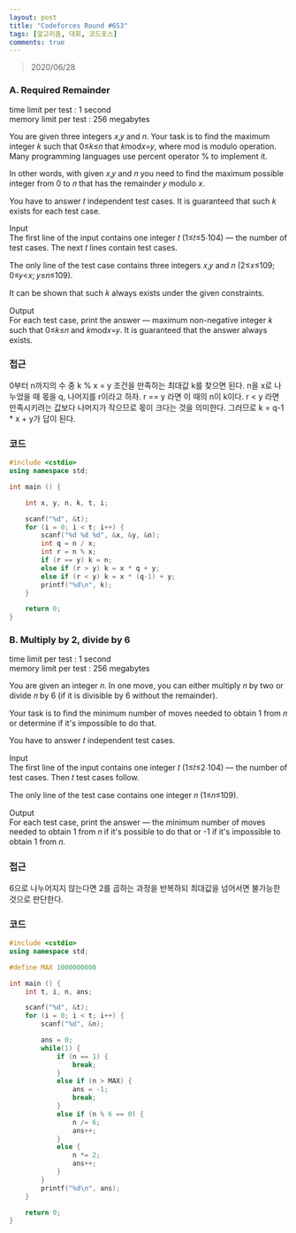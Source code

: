 ```yaml
---
layout: post
title: "Codeforces Round #653"
tags: [알고리즘, 대회, 코드포스]
comments: true
---
```


> 2020/06/28  

### A. Required Remainder  
time limit per test : 1 second  
memory limit per test : 256 megabytes  

You are given three integers 𝑥,𝑦 and 𝑛. Your task is to find the maximum integer 𝑘 such that 0≤𝑘≤𝑛 that 𝑘mod𝑥=𝑦, where mod is modulo operation. Many programming languages use percent operator % to implement it.  

In other words, with given 𝑥,𝑦 and 𝑛 you need to find the maximum possible integer from 0 to 𝑛 that has the remainder 𝑦 modulo 𝑥.  

You have to answer 𝑡 independent test cases. It is guaranteed that such 𝑘 exists for each test case.  

Input  
The first line of the input contains one integer 𝑡 (1≤𝑡≤5⋅104) — the number of test cases. The next 𝑡 lines contain test cases.  

The only line of the test case contains three integers 𝑥,𝑦 and 𝑛 (2≤𝑥≤109; 0≤𝑦<𝑥; 𝑦≤𝑛≤109).  

It can be shown that such 𝑘 always exists under the given constraints.  

Output  
For each test case, print the answer — maximum non-negative integer 𝑘 such that 0≤𝑘≤𝑛 and 𝑘mod𝑥=𝑦. It is guaranteed that the answer always exists.  

### 접근  
0부터 n까지의 수 중 k % x = y 조건을 만족하는 최대값 k를 찾으면 된다. n을 x로 나누었을 때 몫을 q, 나머지를 r이라고 하자. r == y 라면 이 때의 n이 k이다. r < y 라면 만족시키려는 값보다 나머지가 작으므로 몫이 크다는 것을 의미한다. 그러므로 k = q-1 * x + y가 답이 된다.  

### 코드  
~~~c++
#include <cstdio>
using namespace std;

int main () {

    int x, y, n, k, t, i;

    scanf("%d", &t);
    for (i = 0; i < t; i++) {
        scanf("%d %d %d", &x, &y, &n);
        int q = n / x;
        int r = n % x;
        if (r == y) k = n;
        else if (r > y) k = x * q + y;
        else if (r < y) k = x * (q-1) + y;
        printf("%d\n", k);
    }

    return 0;
}
~~~

### B. Multiply by 2, divide by 6  
time limit per test : 1 second  
memory limit per test : 256 megabytes  

You are given an integer 𝑛. In one move, you can either multiply 𝑛 by two or divide 𝑛 by 6 (if it is divisible by 6 without the remainder).  

Your task is to find the minimum number of moves needed to obtain 1 from 𝑛 or determine if it's impossible to do that.  

You have to answer 𝑡 independent test cases.  

Input  
The first line of the input contains one integer 𝑡 (1≤𝑡≤2⋅104) — the number of test cases. Then 𝑡 test cases follow.  

The only line of the test case contains one integer 𝑛 (1≤𝑛≤109).  

Output  
For each test case, print the answer — the minimum number of moves needed to obtain 1 from 𝑛 if it's possible to do that or -1 if it's impossible to obtain 1 from 𝑛.  

### 접근  
6으로 나누어지지 않는다면 2를 곱하는 과정을 반복하되 최대값을 넘어서면 불가능한 것으로 판단한다.  

### 코드  
~~~c++
#include <cstdio>
using namespace std;

#define MAX 1000000000

int main () {
    int t, i, n, ans;

    scanf("%d", &t);
    for (i = 0; i < t; i++) {
        scanf("%d", &n);

        ans = 0;
        while(1) {
            if (n == 1) {
                break;
            }
            else if (n > MAX) {
                ans = -1;
                break;
            }
            else if (n % 6 == 0) {
                n /= 6;
                ans++;
            }
            else {
                n *= 2;
                ans++;
            }
        }
        printf("%d\n", ans);
    }

    return 0;
}
~~~

